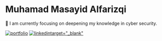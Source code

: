 
# Muhamad Masayid Alfarizqi

🤖 I am currently focusing on deepening my knowledge in cyber security.


[![portfolio](https://img.shields.io/badge/my_portfolio-000?style=for-the-badge&logo=ko-fi&logoColor=white)](#)
[![linkedin](https://img.shields.io/badge/linkedin-0A66C2?style=for-the-badge&logo=linkedin&logoColor=white)target="_blank"](https://www.linkedin.com/in/muhamad-masayid-alfarizqi-428747252/)

